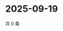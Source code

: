 # 2025-09-19

共 0 条

<!-- BEGIN ZHIHUVIDEO -->
<!-- 最后更新时间 Fri Sep 19 2025 15:11:01 GMT+0800 (China Standard Time) -->

<!-- END ZHIHUVIDEO -->

